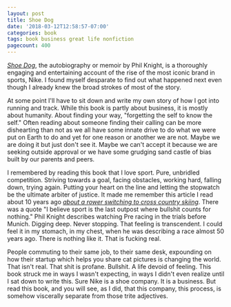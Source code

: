```yaml
---
layout: post
title: Shoe Dog
date: '2018-03-12T12:58:57-07:00'
categories: book
tags: book business great life nonfiction
pagecount: 400
---
```


[*Shoe Dog*][book-amaz], the autobiography or memoir by Phil Knight, is a thoroughly engaging and
entertaining account of the rise of the most iconic brand in sports, Nike. I found myself desparate
to find out what happened next even though I already knew the broad strokes of most of the story.

At some point I'll have to sit down and write my own story of how I got into running and track.
While this book is partly about business, it is mostly about humanity. About finding your way,
"forgetting the self to know the self." Often reading about someone finding their calling can be
more dishearting than not as we all have some innate drive to do what we were put on Earth to do and
yet for one reason or another we are not. Maybe we are doing it but just don't see it. Maybe we
can't accept it because we are seeking outside approval or we have some grudging sand castle of bias
built by our parents and peers.

I remembered by reading this book that I love sport. Pure, unbridled competition. Striving towards a
goal, facing obstacles, working hard, falling down, trying again. Putting your heart on the line and
letting the stopwatch be the ultimate arbiter of justice. It made me remember this article I read
about 10 years ago [*about a rower switching to cross country skiing*](https://www.independent.ie/sport/other-sports/no-space-for-surrender-26586642.html). 
There was a quote "I believe sport is the last outpost where bullshit counts for nothing." Phil
Knight describes watching Pre racing in the trials before Munich. Digging deep. Never stopping. That
feeling is transcendent. I could feel it in my stomach, in my chest, when he was describing a race
almost 50 years ago. There is nothing like it. That is fucking real.

People commuting to their same job, to their same desk, expounding on how their startup which helps you
share cat pictures is changing the world. That isn't real. That shit is profane. Bullshit. A life
devoid of feeling. This book struck me in ways I wasn't expecting, in ways I didn't even realize
until I sat down to write this. Sure Nike is a shoe company. It is a business. But read this book,
and you will see, as I did, that this company, this process, is somehow viscerally separate from those trite
adjectives.

[book-amaz]:      http://amzn.to/2FDeHTv
